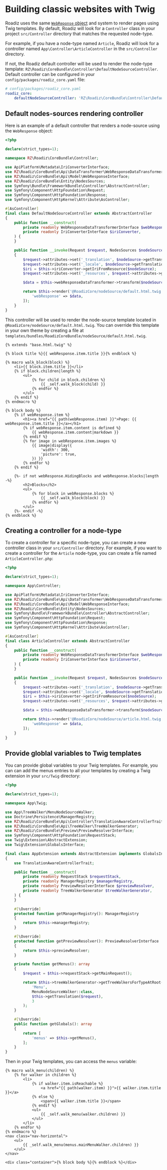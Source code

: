# Building classic websites with Twig

Roadiz uses the same [`WebReponse` object](../api/web_response.md) and system to render pages using Twig templates.
By default, Roadiz will look for a `Controller` class in your project `src/Controller` directory that matches the requested
node-type. 

For example, if you have a node-type named `Article`, Roadiz will look for a controller named `App\Controller\ArticleController` in the `src/Controller` directory.

If not, the Roadiz default controller will be used to render the node-type template: `RZ\Roadiz\CoreBundle\Controller\DefaultNodeSourceController`.
Default controller can be configured in your `config/packages/roadiz_core.yaml` file:

```yaml
# config/packages/roadiz_core.yaml
roadiz_core:
    defaultNodeSourceController: 'RZ\Roadiz\CoreBundle\Controller\DefaultNodeSourceController'
```

## Default nodes-sources rendering controller

Here is an example of a default controller that renders a node-source using the `WebResponse` object:

```php
<?php

declare(strict_types=1);

namespace RZ\Roadiz\CoreBundle\Controller;

use ApiPlatform\Metadata\IriConverterInterface;
use RZ\Roadiz\CoreBundle\Api\DataTransformer\WebResponseDataTransformerInterface;
use RZ\Roadiz\CoreBundle\Api\Model\WebResponseInterface;
use RZ\Roadiz\CoreBundle\Entity\NodesSources;
use Symfony\Bundle\FrameworkBundle\Controller\AbstractController;
use Symfony\Component\HttpFoundation\Request;
use Symfony\Component\HttpFoundation\Response;
use Symfony\Component\HttpKernel\Attribute\AsController;

#[AsController]
final class DefaultNodeSourceController extends AbstractController
{
    public function __construct(
        private readonly WebResponseDataTransformerInterface $webResponseDataTransformer,
        private readonly IriConverterInterface $iriConverter,
    ) {
    }

    public function __invoke(Request $request, NodesSources $nodeSource): Response
    {
        $request->attributes->set('_translation', $nodeSource->getTranslation());
        $request->attributes->set('_locale', $nodeSource->getTranslation()->getPreferredLocale());
        $iri = $this->iriConverter->getIriFromResource($nodeSource);
        $request->attributes->set('_resources', $request->attributes->get('_resources', []) + [$iri => $iri]);

        $data = $this->webResponseDataTransformer->transform($nodeSource, WebResponseInterface::class);

        return $this->render('@RoadizCore/nodeSource/default.html.twig', [
            'webResponse' => $data,
        ]);
    }
}
```

This controller will be used to render the node-source template located in `@RoadizCore/nodeSource/default.html.twig`.
You can override this template in your own theme by creating a file at `templates/bundles/RoadizCoreBundle/nodeSource/default.html.twig`.

```twig
{% extends "base.html.twig" %}

{% block title %}{{ webResponse.item.title }}{% endblock %}

{% macro walk_block(block) %}
    <li>{{ block.item.title }}</li>
    {% if block.children|length %}
        <ul>
            {% for child in block.children %}
                {{ _self.walk_block(child) }}
            {% endfor %}
        </ul>
    {% endif %}
{% endmacro %}

{% block body %}
    {% if webResponse.item %}
        <h1><a href="{{ path(webResponse.item) }}">Page: {{ webResponse.item.title }}</a></h1>
        {% if webResponse.item.content is defined %}
            {{ webResponse.item.content|markdown }}
        {% endif %}
        {% for image in webResponse.item.images %}
            {{ image|display({
                'width': 300,
                'picture': true,
            }) }}
        {% endfor %}
    {% endif %}

    {%- if not webResponse.HidingBlocks and webResponse.blocks|length -%}
        <h2>Blocks</h2>
        <ul>
            {% for block in webResponse.blocks %}
                {{ _self.walk_block(block) }}
            {% endfor %}
        </ul>
    {%- endif -%}
{% endblock %}
```

## Creating a controller for a node-type

To create a controller for a specific node-type, you can create a new controller class in your `src/Controller` directory. For example, if you want to create a controller for the `Article` node-type, you can create a file named `ArticleController.php`:

```php
<?php

declare(strict_types=1);

namespace App\Controller;

use ApiPlatform\Metadata\IriConverterInterface;
use RZ\Roadiz\CoreBundle\Api\DataTransformer\WebResponseDataTransformerInterface;
use RZ\Roadiz\CoreBundle\Api\Model\WebResponseInterface;
use RZ\Roadiz\CoreBundle\Entity\NodesSources;
use Symfony\Bundle\FrameworkBundle\Controller\AbstractController;
use Symfony\Component\HttpFoundation\Request;
use Symfony\Component\HttpFoundation\Response;
use Symfony\Component\HttpKernel\Attribute\AsController;

#[AsController]
final class ArticleController extends AbstractController
{
    public function __construct(
        private readonly WebResponseDataTransformerInterface $webResponseDataTransformer,
        private readonly IriConverterInterface $iriConverter,
    ) {
    }

    public function __invoke(Request $request, NodesSources $nodeSource): Response
    {
        $request->attributes->set('_translation', $nodeSource->getTranslation());
        $request->attributes->set('_locale', $nodeSource->getTranslation()->getPreferredLocale());
        $iri = $this->iriConverter->getIriFromResource($nodeSource);
        $request->attributes->set('_resources', $request->attributes->get('_resources', []) + [$iri => $iri]);

        $data = $this->webResponseDataTransformer->transform($nodeSource, WebResponseInterface::class);

        return $this->render('@RoadizCore/nodeSource/article.html.twig', [
            'webResponse' => $data,
        ]);
    }
}
```

## Provide globlal variables to Twig templates

You can provide global variables to your Twig templates. For example, you can can add the menus entries to all your templates by creating a Twig extension in your `src/Twig` directory:

```php
<?php

declare(strict_types=1);

namespace App\Twig;

use App\TreeWalker\MenuNodeSourceWalker;
use Doctrine\Persistence\ManagerRegistry;
use RZ\Roadiz\CoreBundle\Api\Controller\TranslationAwareControllerTrait;
use RZ\Roadiz\CoreBundle\Api\TreeWalker\TreeWalkerGenerator;
use RZ\Roadiz\CoreBundle\Preview\PreviewResolverInterface;
use Symfony\Component\HttpFoundation\RequestStack;
use Twig\Extension\AbstractExtension;
use Twig\Extension\GlobalsInterface;

final class AppExtension extends AbstractExtension implements GlobalsInterface
{
    use TranslationAwareControllerTrait;

    public function __construct(
        private readonly RequestStack $requestStack,
        private readonly ManagerRegistry $managerRegistry,
        private readonly PreviewResolverInterface $previewResolver,
        private readonly TreeWalkerGenerator $treeWalkerGenerator,
    ) {
    }

    #[\Override]
    protected function getManagerRegistry(): ManagerRegistry
    {
        return $this->managerRegistry;
    }

    #[\Override]
    protected function getPreviewResolver(): PreviewResolverInterface
    {
        return $this->previewResolver;
    }

    private function getMenus(): array
    {
        $request = $this->requestStack->getMainRequest();

        return $this->treeWalkerGenerator->getTreeWalkersForTypeAtRoot(
            'Menu',
            MenuNodeSourceWalker::class,
            $this->getTranslation($request),
            3
        );
    }

    #[\Override]
    public function getGlobals(): array
    {
        return [
            'menus' => $this->getMenus(),
        ];
    }
}
```

Then in your Twig templates, you can access the `menus` variable:

```twig
{% macro walk_menu(children) %}
    {% for walker in children %}
        <li>
            {% if walker.item.isReachable %}
                <a href="{{ path(walker.item) }}">{{ walker.item.title }}</a>
            {% else %}
                <span>{{ walker.item.title }}</span>
            {% endif %}
            <ul>
                {{ _self.walk_menu(walker.children) }}
            </ul>
        </li>
    {% endfor %}
{% endmacro %}
<nav class="nav-horizontal">
    <ul>
        {{ _self.walk_menu(menus.mainMenuWalker.children) }}
    </ul>
</nav>

<div class="container">{% block body %}{% endblock %}</div>
```
